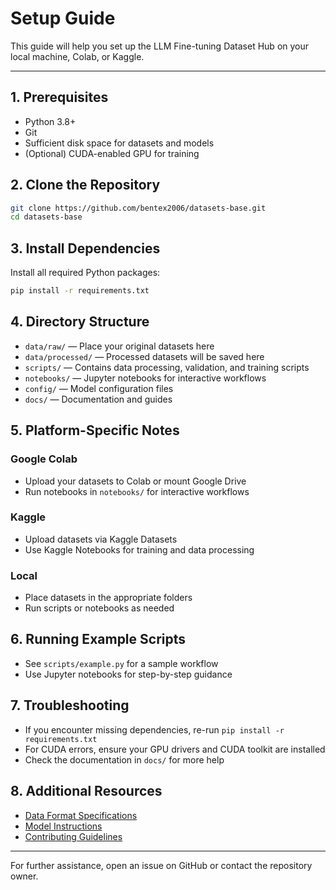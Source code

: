 # Setup Guide

This guide will help you set up the LLM Fine-tuning Dataset Hub on your local machine, Colab, or Kaggle.

---

## 1. Prerequisites
- Python 3.8+
- Git
- Sufficient disk space for datasets and models
- (Optional) CUDA-enabled GPU for training

## 2. Clone the Repository
```bash
git clone https://github.com/bentex2006/datasets-base.git
cd datasets-base
```

## 3. Install Dependencies
Install all required Python packages:
```bash
pip install -r requirements.txt
```

## 4. Directory Structure
- `data/raw/` — Place your original datasets here
- `data/processed/` — Processed datasets will be saved here
- `scripts/` — Contains data processing, validation, and training scripts
- `notebooks/` — Jupyter notebooks for interactive workflows
- `config/` — Model configuration files
- `docs/` — Documentation and guides

## 5. Platform-Specific Notes
### Google Colab
- Upload your datasets to Colab or mount Google Drive
- Run notebooks in `notebooks/` for interactive workflows

### Kaggle
- Upload datasets via Kaggle Datasets
- Use Kaggle Notebooks for training and data processing

### Local
- Place datasets in the appropriate folders
- Run scripts or notebooks as needed

## 6. Running Example Scripts
- See `scripts/example.py` for a sample workflow
- Use Jupyter notebooks for step-by-step guidance

## 7. Troubleshooting
- If you encounter missing dependencies, re-run `pip install -r requirements.txt`
- For CUDA errors, ensure your GPU drivers and CUDA toolkit are installed
- Check the documentation in `docs/` for more help

## 8. Additional Resources
- [Data Format Specifications](docs/data_format.md)
- [Model Instructions](docs/models.md)
- [Contributing Guidelines](docs/CONTRIBUTING.md)

---

For further assistance, open an issue on GitHub or contact the repository owner.
